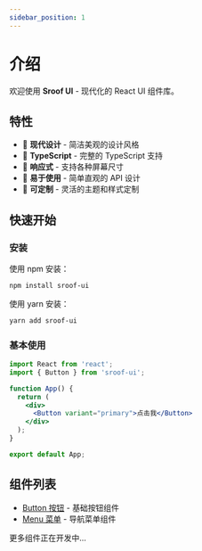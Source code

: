 ```yaml
---
sidebar_position: 1
---
```


# 介绍

欢迎使用 **Sroof UI** - 现代化的 React UI 组件库。

## 特性

- 🎨 **现代设计** - 简洁美观的设计风格
- 🔧 **TypeScript** - 完整的 TypeScript 支持
- 📱 **响应式** - 支持各种屏幕尺寸
- 🎯 **易于使用** - 简单直观的 API 设计
- 🔄 **可定制** - 灵活的主题和样式定制

## 快速开始

### 安装

使用 npm 安装：

```bash
npm install sroof-ui
```

使用 yarn 安装：

```bash
yarn add sroof-ui
```

### 基本使用

```jsx
import React from 'react';
import { Button } from 'sroof-ui';

function App() {
  return (
    <div>
      <Button variant="primary">点击我</Button>
    </div>
  );
}

export default App;
```

## 组件列表

- [Button 按钮](/docs/components/button) - 基础按钮组件
- [Menu 菜单](/docs/components/menu) - 导航菜单组件

更多组件正在开发中...